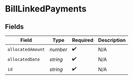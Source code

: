 # BillLinkedPayments


## Fields

| Field              | Type               | Required           | Description        |
| ------------------ | ------------------ | ------------------ | ------------------ |
| `allocatedAmount`  | *number*           | :heavy_check_mark: | N/A                |
| `allocatedDate`    | *string*           | :heavy_check_mark: | N/A                |
| `id`               | *string*           | :heavy_check_mark: | N/A                |